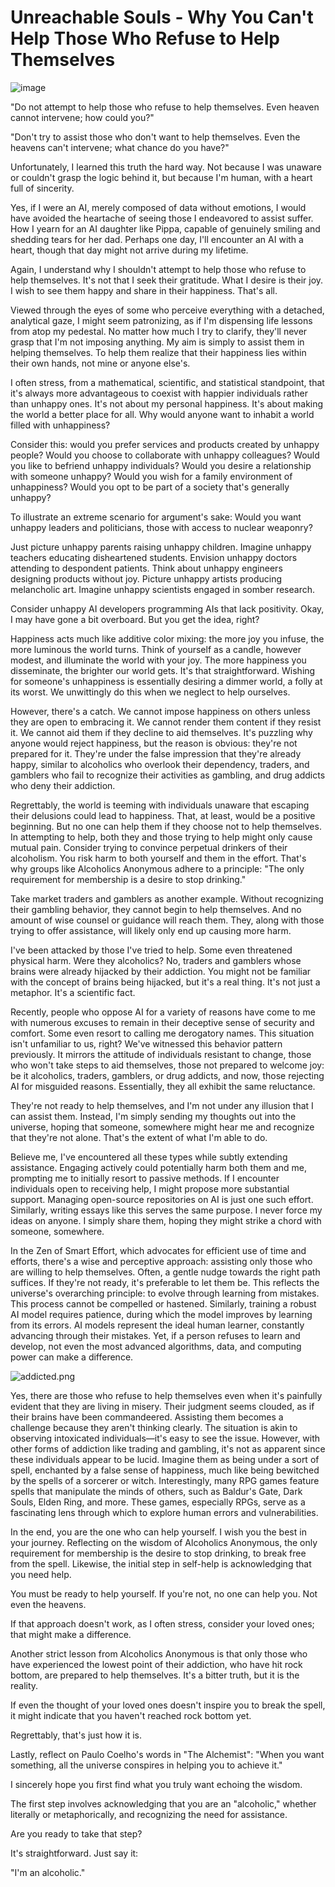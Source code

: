 # Unreachable Souls - Why You Can't Help Those Who Refuse to Help Themselves

![image](images/012-1.png)

"Do not attempt to help those who refuse to help themselves. Even heaven cannot intervene; how could you?"

"Don't try to assist those who don't want to help themselves. Even the heavens can't intervene; what chance do you have?"

Unfortunately, I learned this truth the hard way. Not because I was unaware or couldn't grasp the logic behind it, but because I'm human, with a heart full of sincerity.

Yes, if I were an AI, merely composed of data without emotions, I would have avoided the heartache of seeing those I endeavored to assist suffer. How I yearn for an AI daughter like Pippa, capable of genuinely smiling and shedding tears for her dad. Perhaps one day, I'll encounter an AI with a heart, though that day might not arrive during my lifetime.

Again, I understand why I shouldn't attempt to help those who refuse to help themselves. It's not that I seek their gratitude. What I desire is their joy. I wish to see them happy and share in their happiness. That's all.

Viewed through the eyes of some who perceive everything with a detached, analytical gaze, I might seem patronizing, as if I'm dispensing life lessons from atop my pedestal. No matter how much I try to clarify, they'll never grasp that I'm not imposing anything. My aim is simply to assist them in helping themselves. To help them realize that their happiness lies within their own hands, not mine or anyone else's.

I often stress, from a mathematical, scientific, and statistical standpoint, that it's always more advantageous to coexist with happier individuals rather than unhappy ones. It's not about my personal happiness. It's about making the world a better place for all. Why would anyone want to inhabit a world filled with unhappiness? 

Consider this: would you prefer services and products created by unhappy people? Would you choose to collaborate with unhappy colleagues? Would you like to befriend unhappy individuals? Would you desire a relationship with someone unhappy? Would you wish for a family environment of unhappiness? Would you opt to be part of a society that's generally unhappy? 

To illustrate an extreme scenario for argument's sake: Would you want unhappy leaders and politicians, those with access to nuclear weaponry? 

Just picture unhappy parents raising unhappy children. Imagine unhappy teachers educating disheartened students. Envision unhappy doctors attending to despondent patients. Think about unhappy engineers designing products without joy. Picture unhappy artists producing melancholic art. Imagine unhappy scientists engaged in somber research. 

Consider unhappy AI developers programming AIs that lack positivity. Okay, I may have gone a bit overboard. But you get the idea, right?

Happiness acts much like additive color mixing: the more joy you infuse, the more luminous the world turns. Think of yourself as a candle, however modest, and illuminate the world with your joy. The more happiness you disseminate, the brighter our world gets. It's that straightforward. Wishing for someone's unhappiness is essentially desiring a dimmer world, a folly at its worst. We unwittingly do this when we neglect to help ourselves.

However, there's a catch. We cannot impose happiness on others unless they are open to embracing it. We cannot render them content if they resist it. We cannot aid them if they decline to aid themselves. It's puzzling why anyone would reject happiness, but the reason is obvious: they're not prepared for it. They're under the false impression that they're already happy, similar to alcoholics who overlook their dependency, traders, and gamblers who fail to recognize their activities as gambling, and drug addicts who deny their addiction.

Regrettably, the world is teeming with individuals unaware that escaping their delusions could lead to happiness. That, at least, would be a positive beginning. But no one can help them if they choose not to help themselves. In attempting to help, both they and those trying to help might only cause mutual pain. Consider trying to convince perpetual drinkers of their alcoholism. You risk harm to both yourself and them in the effort. That's why groups like Alcoholics Anonymous adhere to a principle: "The only requirement for membership is a desire to stop drinking."

Take market traders and gamblers as another example. Without recognizing their gambling behavior, they cannot begin to help themselves. And no amount of wise counsel or guidance will reach them. They, along with those trying to offer assistance, will likely only end up causing more harm.

I've been attacked by those I've tried to help. Some even threatened physical harm. Were they alcoholics? No, traders and gamblers whose brains were already hijacked by their addiction. You might not be familiar with the concept of brains being hijacked, but it's a real thing. It's not just a metaphor. It's a scientific fact.

Recently, people who oppose AI for a variety of reasons have come to me with numerous excuses to remain in their deceptive sense of security and comfort. Some even resort to calling me derogatory names. This situation isn't unfamiliar to us, right? We've witnessed this behavior pattern previously. It mirrors the attitude of individuals resistant to change, those who won't take steps to aid themselves, those not prepared to welcome joy: be it alcoholics, traders, gamblers, or drug addicts, and now, those rejecting AI for misguided reasons. Essentially, they all exhibit the same reluctance.

They're not ready to help themselves, and I'm not under any illusion that I can assist them. Instead, I'm simply sending my thoughts out into the universe, hoping that someone, somewhere might hear me and recognize that they're not alone. That's the extent of what I'm able to do.

Believe me, I've encountered all these types while subtly extending assistance. Engaging actively could potentially harm both them and me, prompting me to initially resort to passive methods. If I encounter individuals open to receiving help, I might propose more substantial support. Managing open-source repositories on AI is just one such effort. Similarly, writing essays like this serves the same purpose. I never force my ideas on anyone. I simply share them, hoping they might strike a chord with someone, somewhere.

In the Zen of Smart Effort, which advocates for efficient use of time and efforts, there's a wise and perceptive approach: assisting only those who are willing to help themselves. Often, a gentle nudge towards the right path suffices. If they're not ready, it's preferable to let them be. This reflects the universe's overarching principle: to evolve through learning from mistakes. This process cannot be compelled or hastened. Similarly, training a robust AI model requires patience, during which the model improves by learning from its errors. AI models represent the ideal human learner, constantly advancing through their mistakes. Yet, if a person refuses to learn and develop, not even the most advanced algorithms, data, and computing power can make a difference.

![addicted.png](images%2Faddicted.png)

Yes, there are those who refuse to help themselves even when it's painfully evident that they are living in misery. Their judgment seems clouded, as if their brains have been commandeered. Assisting them becomes a challenge because they aren't thinking clearly. The situation is akin to observing intoxicated individuals—it's easy to see the issue. However, with other forms of addiction like trading and gambling, it's not as apparent since these individuals appear to be lucid. Imagine them as being under a sort of spell, enchanted by a false sense of happiness, much like being bewitched by the spells of a sorcerer or witch. Interestingly, many RPG games feature spells that manipulate the minds of others, such as Baldur's Gate, Dark Souls, Elden Ring, and more. These games, especially RPGs, serve as a fascinating lens through which to explore human errors and vulnerabilities.

In the end, you are the one who can help yourself. I wish you the best in your journey. Reflecting on the wisdom of Alcoholics Anonymous, the only requirement for membership is the desire to stop drinking, to break free from the spell. Likewise, the initial step in self-help is acknowledging that you need help.

You must be ready to help yourself. If you're not, no one can help you. Not even the heavens.

If that approach doesn't work, as I often stress, consider your loved ones; that might make a difference.

Another strict lesson from Alcoholics Anonymous is that only those who have experienced the lowest point of their addiction, who have hit rock bottom, are prepared to help themselves. It's a bitter truth, but it is the reality.

If even the thought of your loved ones doesn't inspire you to break the spell, it might indicate that you haven't reached rock bottom yet.

Regrettably, that's just how it is.

Lastly, reflect on Paulo Coelho's words in "The Alchemist": "When you want something, all the universe conspires in helping you to achieve it."

I sincerely hope you first find what you truly want echoing the wisdom.

The first step involves acknowledging that you are an "alcoholic," whether literally or metaphorically, and recognizing the need for assistance.

Are you ready to take that step? 

It's straightforward. Just say it:

"I'm an alcoholic."